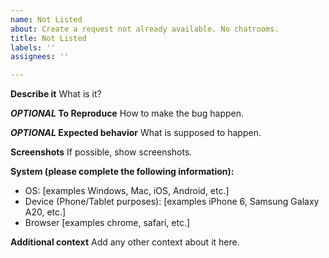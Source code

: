 ```yaml
---
name: Not Listed
about: Create a request not already available. No chatrooms.
title: Not Listed
labels: ''
assignees: ''

---
```


**Describe it**
What is it?

***OPTIONAL* To Reproduce**
How to make the bug happen.

***OPTIONAL* Expected behavior**
What is supposed to happen.

**Screenshots**
If possible, show screenshots.

**System (please complete the following information):**
 - OS: [examples Windows, Mac, iOS, Android, etc.]
 - Device (Phone/Tablet purposes): [examples iPhone 6, Samsung Galaxy A20, etc.]
 - Browser [examples chrome, safari, etc.]

**Additional context**
Add any other context about it here.
